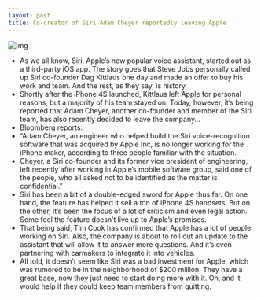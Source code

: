 ```yaml
---
layout: post
title: Co-creator of Siri Adam Cheyer reportedly leaving Apple
---
```

![img](http://media.idownloadblog.com/wp-content/uploads/2011/11/Photo-Nov-01-8-31-44-PM.jpg)
* As we all know, Siri, Apple’s now popular voice assistant, started out as a third-party iOS app. The story goes that Steve Jobs personally called up Siri co-founder Dag Kittlaus one day and made an offer to buy his work and team. And the rest, as they say, is history.
* Shortly after the iPhone 4S launched, Kittlaus left Apple for personal reasons, but a majority of his team stayed on. Today, however, it’s being reported that Adam Cheyer, another co-founder and member of the Siri team, has also recently decided to leave the company…
* Bloomberg reports:
* “Adam Cheyer, an engineer who helped build the Siri voice-recognition software that was acquired by Apple Inc, is no longer working for the iPhone maker, according to three people familiar with the situation.
* Cheyer, a Siri co-founder and its former vice president of engineering, left recently after working in Apple’s mobile software group, said one of the people, who all asked not to be identified as the matter is confidential.”
* Siri has been a bit of a double-edged sword for Apple thus far. On one hand, the feature has helped it sell a ton of iPhone 4S handsets. But on the other, it’s been the focus of a lot of criticism and even legal action. Some feel the feature doesn’t live up to Apple’s promises.
* That being said, Tim Cook has confirmed that Apple has a lot of people working on Siri. Also, the company is about to roll out an update to the assistant that will allow it to answer more questions. And it’s even partnering with carmakers to integrate it into vehicles.
* All told, it doesn’t seem like Siri was a bad investment for Apple, which was rumored to be in the neighborhood of $200 million. They have a great base, now they just need to start doing more with it. Oh, and it would help if they could keep team members from quitting.

